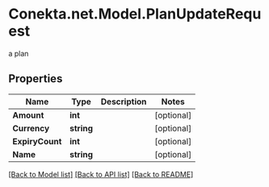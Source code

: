 # Conekta.net.Model.PlanUpdateRequest
a plan

## Properties

Name | Type | Description | Notes
------------ | ------------- | ------------- | -------------
**Amount** | **int** |  | [optional] 
**Currency** | **string** |  | [optional] 
**ExpiryCount** | **int** |  | [optional] 
**Name** | **string** |  | [optional] 

[[Back to Model list]](../README.md#documentation-for-models) [[Back to API list]](../README.md#documentation-for-api-endpoints) [[Back to README]](../README.md)

